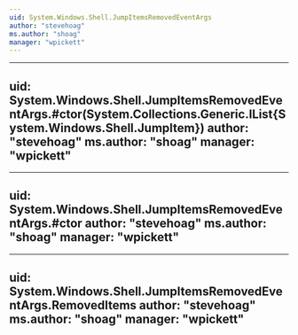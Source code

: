 ```yaml
---
uid: System.Windows.Shell.JumpItemsRemovedEventArgs
author: "stevehoag"
ms.author: "shoag"
manager: "wpickett"
---
```


---
uid: System.Windows.Shell.JumpItemsRemovedEventArgs.#ctor(System.Collections.Generic.IList{System.Windows.Shell.JumpItem})
author: "stevehoag"
ms.author: "shoag"
manager: "wpickett"
---

---
uid: System.Windows.Shell.JumpItemsRemovedEventArgs.#ctor
author: "stevehoag"
ms.author: "shoag"
manager: "wpickett"
---

---
uid: System.Windows.Shell.JumpItemsRemovedEventArgs.RemovedItems
author: "stevehoag"
ms.author: "shoag"
manager: "wpickett"
---
